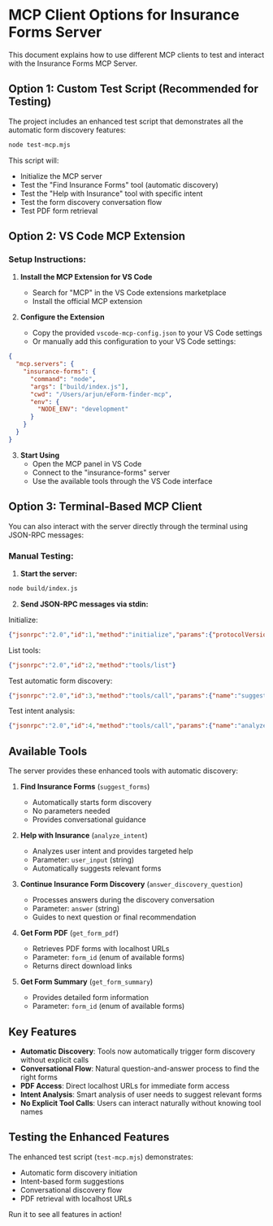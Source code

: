 # MCP Client Options for Insurance Forms Server

This document explains how to use different MCP clients to test and interact with the Insurance Forms MCP Server.

## Option 1: Custom Test Script (Recommended for Testing)

The project includes an enhanced test script that demonstrates all the automatic form discovery features:

```bash
node test-mcp.mjs
```

This script will:
- Initialize the MCP server
- Test the "Find Insurance Forms" tool (automatic discovery)
- Test the "Help with Insurance" tool with specific intent
- Test the form discovery conversation flow
- Test PDF form retrieval

## Option 2: VS Code MCP Extension

### Setup Instructions:

1. **Install the MCP Extension for VS Code**
   - Search for "MCP" in the VS Code extensions marketplace
   - Install the official MCP extension

2. **Configure the Extension**
   - Copy the provided `vscode-mcp-config.json` to your VS Code settings
   - Or manually add this configuration to your VS Code settings:

```json
{
  "mcp.servers": {
    "insurance-forms": {
      "command": "node",
      "args": ["build/index.js"],
      "cwd": "/Users/arjun/eForm-finder-mcp",
      "env": {
        "NODE_ENV": "development"
      }
    }
  }
}
```

3. **Start Using**
   - Open the MCP panel in VS Code
   - Connect to the "insurance-forms" server
   - Use the available tools through the VS Code interface

## Option 3: Terminal-Based MCP Client

You can also interact with the server directly through the terminal using JSON-RPC messages:

### Manual Testing:

1. **Start the server:**
```bash
node build/index.js
```

2. **Send JSON-RPC messages via stdin:**

Initialize:
```json
{"jsonrpc":"2.0","id":1,"method":"initialize","params":{"protocolVersion":"2024-11-05","capabilities":{},"clientInfo":{"name":"terminal-client","version":"1.0.0"}}}
```

List tools:
```json
{"jsonrpc":"2.0","id":2,"method":"tools/list"}
```

Test automatic form discovery:
```json
{"jsonrpc":"2.0","id":3,"method":"tools/call","params":{"name":"suggest_forms","arguments":{}}}
```

Test intent analysis:
```json
{"jsonrpc":"2.0","id":4,"method":"tools/call","params":{"name":"analyze_intent","arguments":{"user_input":"I need to change my beneficiary"}}}
```

## Available Tools

The server provides these enhanced tools with automatic discovery:

1. **Find Insurance Forms** (`suggest_forms`)
   - Automatically starts form discovery
   - No parameters needed
   - Provides conversational guidance

2. **Help with Insurance** (`analyze_intent`)
   - Analyzes user intent and provides targeted help
   - Parameter: `user_input` (string)
   - Automatically suggests relevant forms

3. **Continue Insurance Form Discovery** (`answer_discovery_question`)
   - Processes answers during the discovery conversation
   - Parameter: `answer` (string)
   - Guides to next question or final recommendation

4. **Get Form PDF** (`get_form_pdf`)
   - Retrieves PDF forms with localhost URLs
   - Parameter: `form_id` (enum of available forms)
   - Returns direct download links

5. **Get Form Summary** (`get_form_summary`)
   - Provides detailed form information
   - Parameter: `form_id` (enum of available forms)

## Key Features

- **Automatic Discovery**: Tools now automatically trigger form discovery without explicit calls
- **Conversational Flow**: Natural question-and-answer process to find the right forms
- **PDF Access**: Direct localhost URLs for immediate form access
- **Intent Analysis**: Smart analysis of user needs to suggest relevant forms
- **No Explicit Tool Calls**: Users can interact naturally without knowing tool names

## Testing the Enhanced Features

The enhanced test script (`test-mcp.mjs`) demonstrates:
- Automatic form discovery initiation
- Intent-based form suggestions
- Conversational discovery flow
- PDF retrieval with localhost URLs

Run it to see all features in action!